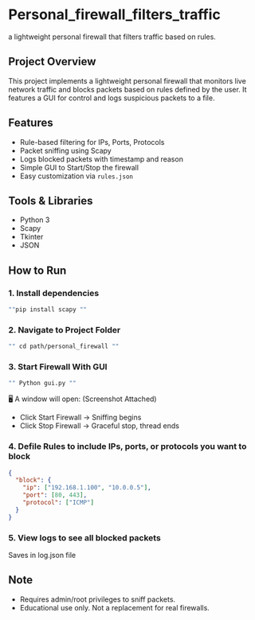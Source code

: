 # Personal_firewall_filters_traffic
 a lightweight personal firewall that filters traffic based on rules.

## Project Overview
This project implements a lightweight personal firewall that monitors live network traffic and blocks packets based on rules defined by the user. It features a GUI for control and logs suspicious packets to a file.

## Features
- Rule-based filtering for IPs, Ports, Protocols
- Packet sniffing using Scapy
- Logs blocked packets with timestamp and reason
- Simple GUI to Start/Stop the firewall
- Easy customization via `rules.json`

## Tools & Libraries
- Python 3
- Scapy
- Tkinter
- JSON

## How to Run

### 1. Install dependencies
```bash
""pip install scapy ""
```
### 2. Navigate to Project Folder
```bash
"" cd path/personal_firewall ""
```
### 3. Start Firewall With GUI
```bash
"" Python gui.py ""
```
🖥️ A window will open: (Screenshot Attached)
- Click Start Firewall → Sniffing begins
- Click Stop Firewall → Graceful stop, thread ends

### 4. Defile Rules to include IPs, ports, or protocols you want to block
```rules.json file
{
  "block": {
    "ip": ["192.168.1.100", "10.0.0.5"],
    "port": [80, 443],
    "protocol": ["ICMP"]
  }
}

```
### 5. View logs to see all blocked packets
Saves in log.json file

## Note
- Requires admin/root privileges to sniff packets.
- Educational use only. Not a replacement for real firewalls.
